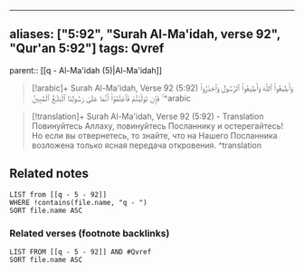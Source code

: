 
---
aliases: ["5:92", "Surah Al-Ma'idah, verse 92", "Qur'an 5:92"]
tags: Qvref
---

parent:: [[q - Al-Ma'idah (5)|Al-Ma'idah]]

> [!arabic]+ Surah Al-Ma'idah, Verse 92 (5:92)
> <span class="quran-arabic">وَأَطِيعُوا۟ ٱللَّهَ وَأَطِيعُوا۟ ٱلرَّسُولَ وَٱحْذَرُوا۟ ۚ فَإِن تَوَلَّيْتُمْ فَٱعْلَمُوٓا۟ أَنَّمَا عَلَىٰ رَسُولِنَا ٱلْبَلَـٰغُ ٱلْمُبِينُ</span>
^arabic

> [!translation]+ Surah Al-Ma'idah, Verse 92 (5:92) - Translation
> Повинуйтесь Аллаху, повинуйтесь Посланнику и остерегайтесь! Но если вы отвернетесь, то знайте, что на Нашего Посланника возложена только ясная передача откровения.
^translation



## Related notes
```dataview
LIST from [[q - 5 - 92]]
WHERE !contains(file.name, "q - ")
SORT file.name ASC
```

### Related verses (footnote backlinks)
```dataview
LIST FROM [[q - 5 - 92]] AND #Qvref
SORT file.name ASC
```

